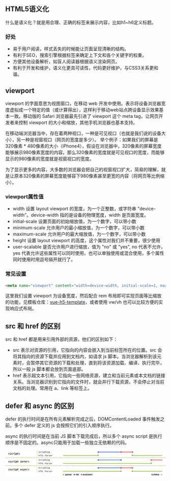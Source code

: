 ## HTML5语义化
什么是语义化？就是用合理、正确的标签来展示内容，比如h1~h6定义标题。

### 好处
+ 易于用户阅读，样式丢失的时候能让页面呈现清晰的结构。
+ 有利于SEO，搜索引擎根据标签来确定上下文和各个关键字的权重。
+ 方便其他设备解析，如盲人阅读器根据语义渲染网页。
+ 有利于开发和维护，语义化更具可读性，代码更好维护，与CSS3关系更和谐。



## viewport
viewport 的字面意思为视图窗口，在移动 web 开发中使用。表示将设备浏览器宽度虚拟成一个特定的值（或计算得出），这样利于移动web站点跨设备显示效果基本一致。移动版的 Safari 浏览器最先引进了 viewport 这个 meta tag，让网页开发者来控制 viewport 的大小和缩放，其他手机浏览器也基本支持。

在移动端浏览器当中，存在着两种视口，一种是可见视口（也就是我们说的设备大小），另一种是视窗视口（网页的宽度是多少）。 举个例子：如果我们的屏幕是320像素 * 480像素的大小（iPhone4），假设在浏览器中，320像素的屏幕宽度能够展示980像素宽度的内容。那么320像素的宽度就是可见视口的宽度，而能够显示的980像素的宽度就是视窗视口的宽度。

为了显示更多的内容，大多数的浏览器会把自己的视窗视口扩大，简易的理解，就是让原本320像素的屏幕宽度能够容下980像素甚至更宽的内容（将网页等比例缩小）。

### viewport属性值
+ width 设置 layout viewport 的宽度，为一个正整数，或字符串 "device-width"。device-width 指的是设备的物理宽度，width 是页面宽度。
+ initial-scale 设置页面的初始缩放值，为一个数字，可以带小数
+ minimum-scale 允许用户的最小缩放值，为一个数字，可以带小数
+ maximum-scale 允许用户的最大缩放值，为一个数字，可以带小数
+ height 设置 layout viewport 的高度，这个属性对我们并不重要，很少使用
+ user-scalable 是否允许用户进行缩放，值为 "no" 或 "yes", no 代表不允许，yes 代表允许这些属性可以同时使用，也可以单独使用或混合使用，多个属性同时使用时用逗号隔开就行了。

### 常见设置
```html
<meta name="viewport" content="width=device-width, initial-scale=1, maximum-scale=1, user-scalable=no">
```
这里我们设置 viewport 为设备宽度，然后配合 rem 布局即可实现页面等比缩放的功能，见模板仓库：[vue-h5-template](https://github.com/NameWjp/vue-h5-template)，或者使用 vw/vh 也可以比较方便的实现响应式布局。



## src 和 href 的区别
src 和 href 都是用来引用外部的资源，他们的区别如下：
+ src 表示对资源的引用，它指向的内容会嵌入到当前标签所在的位置。src 会将其指向的资源下载并应用到文档内，如请求 js 脚本。当浏览器解析到该元素时，会暂停其它资源的下载和处理，直到将该资源加载、编译、执行完毕，所以一般 js 脚本都会放到页面底部。
+ href 表示超文本引用，它指向一些网络资源，建立和当前元素或本文档的链接关系。当浏览器识别到它指向的文件时，就会并行下载资源，不会停止对当前文档的处理。常用在 a、link 等标签上。



## defer 和 async 的区别
defer 的执行时间是在所有元素解析完成之后，DOMContentLoaded 事件触发之前。多个 defer 定义的 js 会按照它们的引入顺序执行。

async 的执行时间是在当前 JS 脚本下载完成后，所以多个 async script 是执行顺序是不固定的。async只能用于加载一些独立无依赖的代码。

![](./images/js_async_defer.png)
